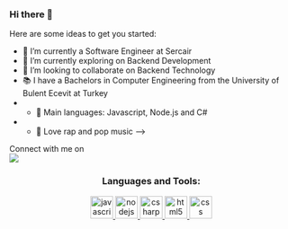### Hi there 👋

Here are some ideas to get you started:

- 🔭 I’m currently a Software Engineer at Sercair
- 🌱 I’m currently exploring on Backend Development
- 👯 I’m looking to collaborate on Backend Technology 
- 📚 I have a Bachelors in Computer Engineering from the University of Bulent Ecevit at Turkey
- - 🌟 Main languages: Javascript, Node.js and C#
- - 🎵 Love rap and pop music
-->
<p >Connect with me on
<br>	
<a target="_blank" href="https://www.linkedin.com/in/tahaorhan/"
><img src="https://img.shields.io/badge/linkedin-%2312100E.svg?&style=for-the-badge&logo=linkedin&logoColor=white"></img></a>

<h3 align="center">Languages and Tools:</h3>
<p align="center">
<a href="https://www.javascript.com/" target="_blank">
<img src="https://upload.wikimedia.org/wikipedia/commons/6/6a/JavaScript-logo.png" alt="javascript" width="40" height="40"/> </a>
  
<a href="https://nodejs.org/en/" target="_blank">
<img src="https://upload.wikimedia.org/wikipedia/commons/d/d9/Node.js_logo.svg" alt="nodejs" width="40" height="40"/> </a>
  
<a href="https://www.c-sharpcorner.com/" target="_blank">
<img src="https://upload.wikimedia.org/wikipedia/commons/4/4f/Csharp_Logo.png" alt="csharp" width="40" height="40"/> </a>
  
<a href="https://html.com/" target="_blank">
<img src="https://upload.wikimedia.org/wikipedia/commons/6/61/HTML5_logo_and_wordmark.svg" alt="html5" width="40" height="40"/> </a>
  
<a href="https://www.w3schools.com/css/" target="_blank">
<img src="https://upload.wikimedia.org/wikipedia/commons/d/d5/CSS3_logo_and_wordmark.svg" alt="css" width="40" height="40"/> </a>

